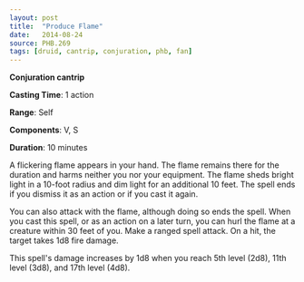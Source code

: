 ```yaml
---
layout: post
title:  "Produce Flame"
date:   2014-08-24
source: PHB.269
tags: [druid, cantrip, conjuration, phb, fan]
---
```


**Conjuration cantrip**

**Casting Time**: 1 action

**Range**: Self

**Components**: V, S

**Duration**: 10 minutes

A flickering flame appears in your hand. The flame remains there for the duration and harms neither you nor your equipment. The flame sheds bright light in a 10-foot radius and dim light for an additional 10 feet. The spell ends if you dismiss it as an action or if you cast it again.

You can also attack with the flame, although doing so ends the spell. When you cast this spell, or as an action on a later turn, you can hurl the flame at a creature within 30 feet of you. Make a ranged spell attack. On a hit, the target takes 1d8 fire damage.

This spell's damage increases by 1d8 when you reach 5th level (2d8), 11th level (3d8), and 17th level (4d8).
